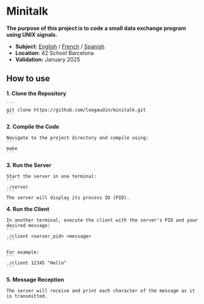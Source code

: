 # Minitalk

**The purpose of this project is to code a small data exchange program
using UNIX signals.**

- **Subject:** [English](subject/en.subject.pdf) / [French](subject/fr.subject.pdf) / [Spanish](subject/es.subject.pdf)
- **Location:** 42 School Barcelona
- **Validation:** January 2025

## How to use

**1. Clone the Repository**

	```
	git clone https://github.com/leogaudin/minitalk.git
	```
**2. Compile the Code**

	Navigate to the project directory and compile using:
	```
	make
	```

**3. Run the Server**

	Start the server in one terminal:
	```
	./server
	```
	The server will display its process ID (PID).

**4. Run the Client**

	In another terminal, execute the client with the server's PID and your desired message:
	```
	./client <server_pid> <message>
	```

	For example:
	```
	./client 12345 "Hello"
	```

**5. Message Reception**

	The server will receive and print each character of the message as it is transmitted.
